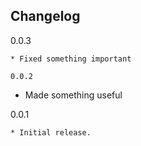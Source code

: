 Changelog
---------

0.0.3
~~~~~
* Fixed something important

0.0.2
~~~~~
* Made something useful

0.0.1
~~~~~
* Initial release.

